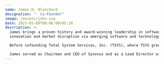 ```yaml
---
name: James H. Blanchard
designation: "- Co-Founder"
image: /assets/john.svg
date: 2023-03-09T00:00:00+05:30
description: >-
  James brings a proven history and award-winning leadership in software
  innovation and market disruption via emerging software and technology.

  Before cofounding Total System Services, Inc. (TSYS), where TSYS grew its market capitalization to $17.5 billion.

  James served as Chairman and CEO of Synovus and as a Lead Director with AT&T Corporation.
---
```

